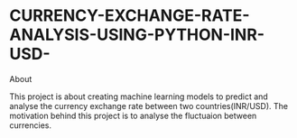 # CURRENCY-EXCHANGE-RATE-ANALYSIS-USING-PYTHON-INR-USD-
About


This project is about creating machine learning models to predict and analyse the currency exchange rate between two countries(INR/USD). The motivation behind this project is to analyse the fluctuaion between currencies.
